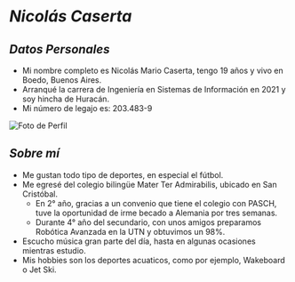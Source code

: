 # *Nicolás Caserta*
## *Datos Personales*
* Mi nombre completo es Nicolás Mario Caserta, tengo 19 años y vivo en Boedo, Buenos Aires.
* Arranqué la carrera de Ingeniería en Sistemas de Información en 2021 y soy hincha de Huracán.
* Mi número de legajo es: 203.483-9

![Foto de Perfil](https://user-images.githubusercontent.com/102816186/162087802-1007a303-ed27-4ca0-b1e0-c5a33bc379c0.jpg)

## *Sobre mí*
* Me gustan todo tipo de deportes, en especial el fútbol.
* Me egresé del colegio bilingüe Mater Ter Admirabilis, ubicado en San Cristóbal.
  * En 2° año, gracias a un convenio que tiene el colegio con PASCH, tuve la oportunidad de irme becado a Alemania por tres semanas.
  * Durante 4° año del secundario, con unos amigos preparamos Robótica Avanzada en la UTN y obtuvimos un 98%.
* Escucho música gran parte del día, hasta en algunas ocasiones mientras estudio.
* Mis hobbies son los deportes acuaticos, como por ejemplo, Wakeboard o Jet Ski. 
